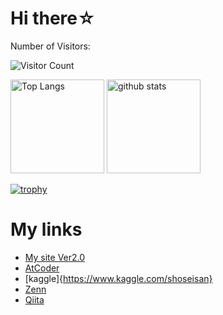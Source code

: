 # Hi there☆

Number of Visitors:

![Visitor Count](https://profile-counter.glitch.me/satabie/count.svg)

<p align="left"> 
  <img alt="Top Langs" height="150px" src="https://github-readme-stats.vercel.app/api/top-langs/?username=satabie&layout=compact&show_icons=true&theme=synthwave" />
  <img alt="github stats" height="150px" src="https://github-readme-stats.vercel.app/api?username=satabie&theme=onedark&show_icons=ture" />
</p>

[![trophy](https://github-profile-trophy.vercel.app/?username=satabie&theme=onedark&column=8&row=1)](https://github.com/ryo-ma/github-profile-trophy)

# My links
- [My site Ver2.0](https://satabie.github.io/my-portfolio)
- [AtCoder](https://atcoder.jp/users/shoseisan)
- [kaggle]{https://www.kaggle.com/shoseisan}
- [Zenn](https://zenn.dev/shoseisan)
- [Qiita](https://qiita.com/satabie)
